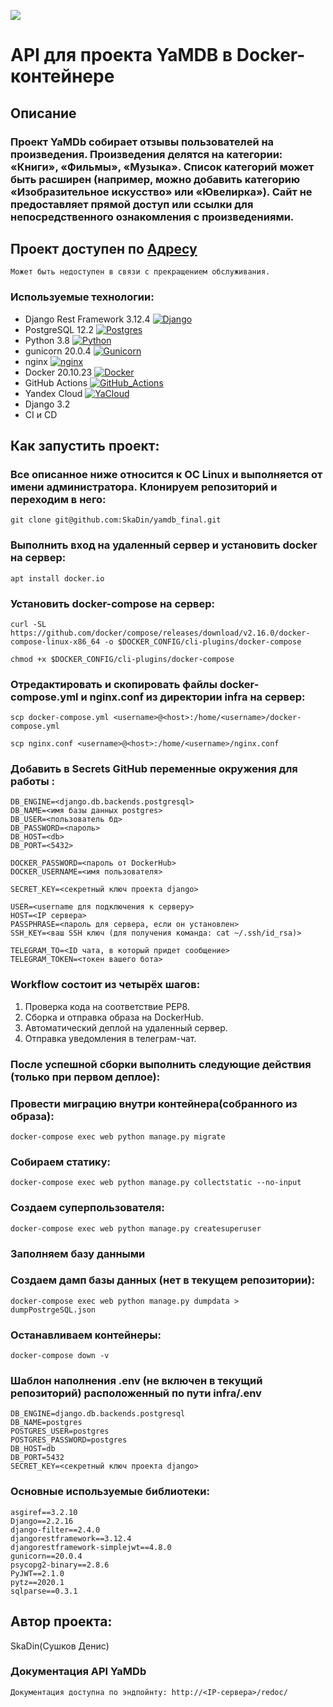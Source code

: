 ![](https://github.com/SkaDin/yamdb_final/actions/workflows/yamdb_workflow.yml/badge.svg)

# API для проекта YaMDB в Docker-контейнере

## Описание
### Проект YaMDb собирает отзывы пользователей на произведения. Произведения делятся на категории: «Книги», «Фильмы», «Музыка». Список категорий может быть расширен (например, можно добавить категорию «Изобразительное искусство» или «Ювелирка»). Сайт не предоставляет прямой доступ или ссылки для непосредственного ознакомления с произведениями.

## Проект доступен по [Адресу](http://84.201.152.177/)
    Может быть недоступен в связи с прекращением обслуживания.
    
### Используемые технологии:
* Django Rest Framework 3.12.4 [![Django](https://camo.githubusercontent.com/cbef21adebc167fac6552145a03c9e12ae03b8afd5e4f7de52379a98297de3fe/68747470733a2f2f696d672e736869656c64732e696f2f62616467652f444a414e474f2d524553542d6666313730393f7374796c653d666f722d7468652d6261646765266c6f676f3d646a616e676f266c6f676f436f6c6f723d776869746526636f6c6f723d666631373039266c6162656c436f6c6f723d67726179)](https://www.django-rest-framework.org/)
* PostgreSQL 12.2 [![Postgres](https://camo.githubusercontent.com/29e7fc6c62f61f432d3852fbfa4190ff07f397ca3bde27a8196bcd5beae3ff77/68747470733a2f2f696d672e736869656c64732e696f2f62616467652f706f7374677265732d2532333331363139322e7376673f7374796c653d666f722d7468652d6261646765266c6f676f3d706f737467726573716c266c6f676f436f6c6f723d7768697465)](https://www.postgresql.org/)
* Python 3.8 [![Python](https://camo.githubusercontent.com/eb61c0a4e1607e8052a9feb827408d8315a08b148089601fbe8dc3b0a8a466ff/68747470733a2f2f696d672e736869656c64732e696f2f62616467652f2d507974686f6e2d3436343634363f7374796c653d666c61742d737175617265266c6f676f3d507974686f6e)](https://www.python.org/)
* gunicorn 20.0.4 [![Gunicorn](https://camo.githubusercontent.com/c88b97546b409f575bc4391a817849ef096823826d157bac9ebc80e64c82b524/68747470733a2f2f696d672e736869656c64732e696f2f62616467652f2d67756e69636f726e2d3436343634363f7374796c653d666c61742d737175617265266c6f676f3d67756e69636f726e)](https://gunicorn.org/)
* nginx [![nginx](https://camo.githubusercontent.com/5b86c36f70c8c587bc5c3d92b0d1a134186328d5ff3bc62fbd1ca1c592838c67/68747470733a2f2f696d672e736869656c64732e696f2f62616467652f2d4e47494e582d3436343634363f7374796c653d666c61742d737175617265266c6f676f3d4e47494e58)](https://nginx.org/ru/)
* Docker 20.10.23 [![Docker](https://camo.githubusercontent.com/bee90761c6a7a782a6886d6104c8c6e70eb65a6e8e032ced5a9fa659a42bcaa6/68747470733a2f2f696d672e736869656c64732e696f2f62616467652f2d446f636b65722d3436343634363f7374796c653d666c61742d737175617265266c6f676f3d646f636b6572)](https://www.docker.com/)
* GitHub Actions [![GitHub_Actions](https://camo.githubusercontent.com/3c0f7b387b2c37dde06f213314f47550a8069ab0b56df55e169fc44da490b80d/68747470733a2f2f696d672e736869656c64732e696f2f62616467652f2d476974487562253230416374696f6e732d3436343634363f7374796c653d666c61742d737175617265266c6f676f3d476974487562253230616374696f6e73)](https://github.com/features/actions)
* Yandex Cloud [![YaCloud](https://camo.githubusercontent.com/e9eb246dba9c31eef78da4a970347cae81f2b8121dc1eea45f0f6d23b12e058b/68747470733a2f2f696d672e736869656c64732e696f2f62616467652f2d59616e6465782e436c6f75642d3436343634363f7374796c653d666c61742d737175617265266c6f676f3d59616e6465782e436c6f7564)](https://cloud.yandex.ru/)
* Django 3.2
* CI и CD 


## Как запустить проект:
### Все описанное ниже относится к ОС Linux и выполняется от имени администратора. Клонируем репозиторий и переходим в него:

```
git clone git@github.com:SkaDin/yamdb_final.git
```
### Выполнить вход на удаленный сервер и установить docker на сервер: 
```
apt install docker.io 
```
### Установить docker-compose на сервер:

```
curl -SL https://github.com/docker/compose/releases/download/v2.16.0/docker-compose-linux-x86_64 -o $DOCKER_CONFIG/cli-plugins/docker-compose

chmod +x $DOCKER_CONFIG/cli-plugins/docker-compose
```
### Отредактировать и cкопировать файлы docker-compose.yml и nginx.conf из директории infra на сервер:

```
scp docker-compose.yml <username>@<host>:/home/<username>/docker-compose.yml

scp nginx.conf <username>@<host>:/home/<username>/nginx.conf
```
### Добавить в Secrets GitHub переменные окружения для работы :
```
DB_ENGINE=<django.db.backends.postgresql>
DB_NAME=<имя базы данных postgres>
DB_USER=<пользователь бд>
DB_PASSWORD=<пароль>
DB_HOST=<db>
DB_PORT=<5432>

DOCKER_PASSWORD=<пароль от DockerHub>
DOCKER_USERNAME=<имя пользователя>

SECRET_KEY=<секретный ключ проекта django>

USER=<username для подключения к серверу>
HOST=<IP сервера>
PASSPHRASE=<пароль для сервера, если он установлен>
SSH_KEY=<ваш SSH ключ (для получения команда: cat ~/.ssh/id_rsa)>

TELEGRAM_TO=<ID чата, в который придет сообщение>
TELEGRAM_TOKEN=<токен вашего бота>

```
### Workflow состоит из четырёх шагов:
1. Проверка кода на соответствие PEP8.
2. Сборка и отправка образа на DockerHub.
3. Автоматический деплой на удаленный сервер.
4. Отправка уведомления в телеграм-чат.

### После успешной сборки выполнить следующие действия (только при первом деплое):
### Провести миграцию внутри контейнера(собранного из образа):
```
docker-compose exec web python manage.py migrate
```
### Собираем статику:
```
docker-compose exec web python manage.py collectstatic --no-input
```
### Создаем суперпользователя:
```
docker-compose exec web python manage.py createsuperuser
```
### Заполняем базу данными

### Создаем дамп базы данных (нет в текущем репозитории):
```
docker-compose exec web python manage.py dumpdata > dumpPostrgeSQL.json
```
### Останавливаем контейнеры:
```
docker-compose down -v
```
### Шаблон наполнения .env (не включен в текущий репозиторий) расположенный по пути infra/.env
```
DB_ENGINE=django.db.backends.postgresql
DB_NAME=postgres
POSTGRES_USER=postgres
POSTGRES_PASSWORD=postgres
DB_HOST=db
DB_PORT=5432
SECRET_KEY=<секретный ключ проекта django>
```
### Основные используемые библиотеки:
```
asgiref==3.2.10
Django==2.2.16
django-filter==2.4.0
djangorestframework==3.12.4
djangorestframework-simplejwt==4.8.0
gunicorn==20.0.4
psycopg2-binary==2.8.6
PyJWT==2.1.0
pytz==2020.1
sqlparse==0.3.1 
```
## Автор проекта: 
SkaDin(Сушков Денис)

### Документация API YaMDb
```Документация доступна по эндпойнту: http://<IP-сервера>/redoc/ ```
